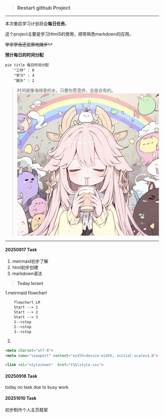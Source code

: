 > ### Restart github Project
***
<p>本次重启学习计划将会<b>每日任务</b>。
<p> 这个project主要是学习Html5的使用，顺带熟悉markdown的应用。
  
~~学来学去还是原地踏步^.^~~ <br>

**预计每日的时间分配**
```mermaid
pie title 每日时间分配
    "工作" : 8
    "学习" : 4
    "娱乐" : 2
```
>时间就像海绵里的水，只要你愿意挤，总是会有的。
![](Source\yaemiko-1.png)
****


#### 20250917 Task
1. meirmaid初步了解
2. html初步创建
3. markdown语法

>**Today lerant**

1.meirmaid flowchart
```mermaid 
    flowchart LR
    Start --> 1
    Start --> 2
    Start --> 3
    1-->stop
    2-->stop
    3-->stop
```
2.
<!--防止出现乱码，以及不同设备的缩放-->
```html
<meta charset="utf-8">
<meta name="viewport" content="width=device-width, initial-scale=1.0">
```
<!--插入CSS-->
```html
<link rel="stylesheet"  href="CSS\style.css">
```


#### 20250918 Task
today no task due to busy work

#### 20251010 Task
初步制作个人主页框架

